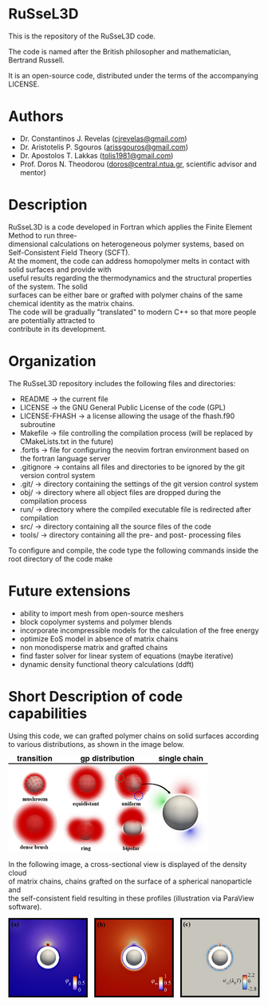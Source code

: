# RuSseL3D
This is the repository of the RuSseL3D code.

The code is named after the British philosopher and mathematician, Bertrand Russell.

It is an open-source code, distributed under the terms of the accompanying LICENSE.

# Authors
- Dr. Constantinos J. Revelas (cjrevelas@gmail.com)
- Dr. Aristotelis P. Sgouros (arissgouros@gmail.com)
- Dr. Apostolos T. Lakkas (tolis1981@gmail.com)
- Prof. Doros N. Theodorou (doros@central.ntua.gr, scientific advisor and mentor)

# Description
RuSseL3D is a code developed in Fortran which applies the Finite Element Method to run three-\
dimensional calculations on heterogeneous polymer systems, based on Self-Consistent Field Theory (SCFT).\
At the moment, the code can address homopolymer melts in contact with solid surfaces and provide with\
useful results regarding the thermodynamics and the structural properties of the system. The solid\
surfaces can be either bare or grafted with polymer chains of the same chemical identity as the matrix chains.\
The code will be gradually "translated" to modern C++ so that more people are potentially attracted to\
contribute in its development.

# Organization
The RuSseL3D repository includes the following files and directories:
 - README        -> the current file
 - LICENSE       -> the GNU General Public License of the code (GPL)
 - LICENSE-FHASH -> a license allowing the usage of the fhash.f90 subroutine
 - Makefile      -> file controlling the compilation process (will be replaced by CMakeLists.txt in the future)
 - .fortls       -> file for configuring the neovim fortran environment based on the fortran language server
 - .gitignore    -> contains all files and directories to be ignored by the git version control system
 - .git/         -> directory containing the settings of the git version control system
 - obj/          -> directory where all object files are dropped during the compilation process
 - run/          -> directory where the compiled executable file is redirected after compilation
 - src/          -> directory containing all the source files of the code
 - tools/        -> directory containing all the pre- and post- processing files

To configure and compile, the code type the following commands inside the root directory of the code
    make

# Future extensions
 - ability to import mesh from open-source meshers
 - block copolymer systems and polymer blends
 - incorporate incompressible models for the calculation of the free energy
 - optimize EoS model in absence of matrix chains
 - non monodisperse matrix and grafted chains
 - find faster solver for linear system of equations (maybe iterative)
 - dynamic density functional theory calculations (ddft)

# Short Description of code capabilities
Using this code, we can grafted polymer chains on solid surfaces according\
to various distributions, as shown in the image below.

![Demo of irregular grafting distributions](images/distributions.png "grafting distributions")

In the following image, a cross-sectional view is displayed of the density cloud\
of matrix chains, chains grafted on the surface of a spherical nanoparticle and\
the self-consistent field resulting in these profiles (illustration via ParaView\
software).

![Field slice view](images/slice_and_clip.png "field slice view")
